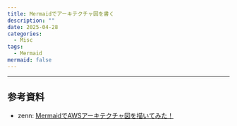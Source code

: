 ```yaml
---
title: Mermaidでアーキテクチャ図を書く
description: ""
date: 2025-04-28
categories:
  - Misc
tags:
  - Mermaid
mermaid: false
---
```




---
## 参考資料
- zenn: [MermaidでAWSアーキテクチャ図を描いてみた！](https://zenn.dev/iharuoru/articles/630ae2e4d7230d)
